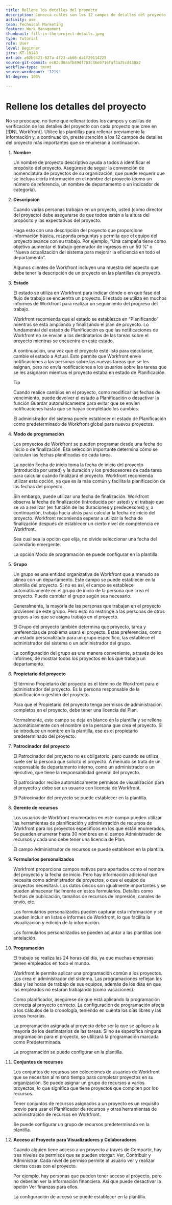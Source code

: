 ```yaml
---
title: Rellene los detalles del proyecto
description: Conozca cuáles son los 12 campos de detalles del proyecto que  [!DNL  Workfront]  recomienda rellenar al crear un proyecto.
activity: use
team: Technical Marketing
feature: Work Management
thumbnail: fill-in-the-project-details.jpeg
type: Tutorial
role: User
level: Beginner
jira: KT-10140
exl-id: a62b9421-627a-4f23-ab66-da1f29114225
source-git-commit: ec82cd0aafb89df7b3c46eb716faf3a25cd438a2
workflow-type: tm+mt
source-wordcount: '1219'
ht-degree: 100%

---
```


# Rellene los detalles del proyecto

No se preocupe, no tiene que rellenar todos los campos y casillas de verificación de los detalles del proyecto con cada proyecto que cree en [!DNL  Workfront]. Utilice las plantillas para rellenar previamente la información y, a continuación, preste atención a los 12 campos de detalles del proyecto más importantes que se enumeran a continuación.

1. **Nombre**

   Un nombre de proyecto descriptivo ayuda a todos a identificar el propósito del proyecto. Asegúrese de seguir la convención de nomenclatura de proyectos de su organización, que puede requerir que se incluya cierta información en el nombre del proyecto (como un número de referencia, un nombre de departamento o un indicador de categoría).


1. **Descripción**

   Cuando varias personas trabajan en un proyecto, usted (como director del proyecto) debe asegurarse de que todos estén a la altura del propósito y las expectativas del proyecto.

   Haga esto con una descripción del proyecto que proporcione información básica, responda preguntas y permita que el equipo del proyecto avance con su trabajo. Por ejemplo, “Una campaña tiene como objetivo aumentar el trabajo generador de ingresos en un 50 %” o “Nueva actualización del sistema para mejorar la eficiencia en todo el departamento”.

   Algunos clientes de Workfront incluyen una muestra del aspecto que debe tener la descripción de un proyecto en las plantillas de proyecto.

1. **Estado**

   El estado se utiliza en Workfront para indicar dónde o en qué fase del flujo de trabajo se encuentra un proyecto. El estado se utiliza en muchos informes de Workfront para realizar un seguimiento del progreso del trabajo.

   Workfront recomienda que el estado se establezca en “Planificando” mientras se está ampliando y finalizando el plan de proyecto. Lo fundamental del estado de Planificación es que las notificaciones de Workfront no se envían a los destinatarios de las tareas sobre el proyecto mientras se encuentra en este estado.

   A continuación, una vez que el proyecto esté listo para ejecutarse, cambie el estado a Actual. Esto permite que Workfront envíe notificaciones a las personas sobre las nuevas tareas que se les asignan, pero no envía notificaciones a los usuarios sobre las tareas que se les asignaron mientras el proyecto estaba en estado de Planificación.

   >[!TIP]
   >
   >  Cuando realice cambios en el proyecto, como modificar las fechas de vencimiento, puede devolver el estado a Planificación o desactivar la función Guardar automáticamente para evitar que se envíen notificaciones hasta que se hayan completado los cambios.

   El administrador del sistema puede establecer el estado de Planificación como predeterminado de Workfront global para nuevos proyectos.

1. **Modo de programación**

   Los proyectos de Workfront se pueden programar desde una fecha de inicio o de finalización. Esa selección importante determina cómo se calculan las fechas planificadas de cada tarea.

   La opción Fecha de inicio toma la fecha de inicio del proyecto (introducida por usted) y la duración y los predecesores de cada tarea para calcular cuándo finalizará el proyecto. Workfront recomienda utilizar esta opción, ya que es la más común y facilita la planificación de las fechas del proyecto.

   Sin embargo, puede utilizar una fecha de finalización. Workfront observa la fecha de finalización (introducida por usted) y el trabajo que se va a realizar (en función de las duraciones y predecesores) y, a continuación, trabaja hacia atrás para calcular la fecha de inicio del proyecto. Workfront recomienda esperar a utilizar la fecha de finalización después de establecer un cierto nivel de competencia en Workfront.

   Sea cual sea la opción que elija, no olvide seleccionar una fecha del calendario emergente.

   La opción Modo de programación se puede configurar en la plantilla.

1. **Grupo**

   Un grupo es una entidad organizativa de Workfront que a menudo se alinea con un departamento. Este campo se puede establecer en la plantilla del proyecto. Si no es así, el campo se establece automáticamente en el grupo de inicio de la persona que crea el proyecto. Puede cambiar el grupo según sea necesario.

   Generalmente, la mayoría de las personas que trabajan en el proyecto provienen de este grupo. Pero esto no restringe a las personas de otros grupos a los que se asigna trabajo en el proyecto.

   El Grupo del proyecto también determina qué proyecto, tarea y preferencias de problema usará el proyecto. Estas preferencias, como un estado personalizado para un grupo específico, las establece el administrador del sistema o un administrador del grupo.

   La configuración del grupo es una manera conveniente, a través de los informes, de mostrar todos los proyectos en los que trabaja un departamento.

1. **Propietario del proyecto**

   El término Propietario del proyecto es el término de Workfront para el administrador del proyecto. Es la persona responsable de la planificación o gestión del proyecto.

   Para que el Propietario del proyecto tenga permisos de administración completos en el proyecto, debe tener una licencia del Plan.

   Normalmente, este campo se deja en blanco en la plantilla y se rellena automáticamente con el nombre de la persona que crea el proyecto. Si se introduce un nombre en la plantilla, ese es el propietario predeterminado del proyecto.

1. **Patrocinador del proyecto**

   El Patrocinador del proyecto no es obligatorio, pero cuando se utiliza, suele ser la persona que solicitó el proyecto. A menudo se trata de un responsable de departamento interno, como un administrador o un ejecutivo, que tiene la responsabilidad general del proyecto.

   El patrocinador recibe automáticamente permisos de visualización para el proyecto y debe ser un usuario con licencia de Workfront.

   El Patrocinador del proyecto se puede establecer en la plantilla.

1. **Gerente de recursos**

   Los usuarios de Workfront enumerados en este campo pueden utilizar las herramientas de planificación y administración de recursos de Workfront para los proyectos específicos en los que están enumerados. Se pueden enumerar hasta 30 nombres en el campo Administrador de recursos y cada uno debe tener una licencia de Plan.

   El campo Administrador de recursos se puede establecer en la plantilla.

1. **Formularios personalizados**

   Workfront proporciona campos nativos para apartados como el nombre del proyecto y la fecha de inicio. Pero hay información adicional que necesita como administrador de proyectos, o que el equipo de proyectos necesitará. Los datos únicos son igualmente importantes y se pueden almacenar fácilmente en estos formularios. Detalles como fechas de publicación, tamaños de recursos de impresión, canales de envío, etc.

   Los formularios personalizados pueden capturar esta información y se pueden incluir en listas e informes de Workfront, lo que facilita la visualización y edición de la información.

   Los formularios personalizados se pueden adjuntar a las plantillas con antelación.

1. **Programación**

   El trabajo se realiza las 24 horas del día, ya que muchas empresas tienen empleados en todo el mundo.

   Workfront le permite aplicar una programación común a los proyectos. Los crea el administrador del sistema. Las programaciones reflejan los días y las horas de trabajo de sus equipos, además de los días en que los empleados no estarán trabajando (como vacaciones).

   Como planificador, asegúrese de que está aplicando la programación correcta al proyecto correcto. La configuración de programación afecta a los cálculos de la cronología, teniendo en cuenta los días libres y las zonas horarias.

   La programación asignada al proyecto debe ser la que se aplique a la mayoría de los destinatarios de las tareas. Si no se especifica ninguna programación para el proyecto, se utilizará la programación marcada como Predeterminada.

   La programación se puede configurar en la plantilla.

1. **Conjuntos de recursos**

   Los conjuntos de recursos son colecciones de usuarios de Workfront que se necesitan al mismo tiempo para completar proyectos en su organización. Se puede asignar un grupo de recursos a varios proyectos, lo que significa que tiene proyectos que compiten por los recursos.

   Tener conjuntos de recursos asignados a un proyecto es un requisito previo para usar el Planificador de recursos y otras herramientas de administración de recursos en Workfront.

   Se puede configurar un grupo de recursos predeterminado en la plantilla.

1. **Acceso al Proyecto para Visualizadores y Colaboradores**

   Cuando alguien tiene acceso a un proyecto a través de Compartir, hay tres niveles de permisos que se pueden otorgar: Ver, Contribuir y Administrar. Cada nivel de permiso permite al usuario ver y realizar ciertas cosas con el proyecto.

   Por ejemplo, hay personas que pueden tener acceso al proyecto, pero no deberían ver la información financiera. Así que puede desactivar la opción Ver finanzas para ellos.

   La configuración de acceso se puede establecer en la plantilla.
